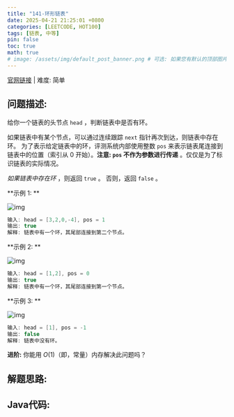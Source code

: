 ```yaml
---
title: "141-环形链表"
date: 2025-04-21 21:25:01 +0800
categories: [LEETCODE, HOT100]
tags: [链表, 中等]
pin: false
toc: true
math: true
# image: /assets/img/default_post_banner.png # 可选: 如果您有默认的顶部图片，取消注释并修改路径
---
```


[官网链接](https://leetcode.cn/problems/linked-list-cycle/) \| 难度: 简单

## 问题描述: 

给你一个链表的头节点 `head` ，判断链表中是否有环。

如果链表中有某个节点，可以通过连续跟踪 `next` 指针再次到达，则链表中存在环。 为了表示给定链表中的环，评测系统内部使用整数 `pos` 来表示链表尾连接到链表中的位置（索引从 0 开始）。**注意: `pos` 不作为参数进行传递** 。仅仅是为了标识链表的实际情况。

*如果链表中存在环* ，则返回 `true` 。 否则，返回 `false` 。

**示例 1: **

![img](../assets/img/posts/p141_0.png)

```java
输入: head = [3,2,0,-4], pos = 1
输出: true
解释: 链表中有一个环，其尾部连接到第二个节点。
```

**示例 2: **

![img](../assets/img/posts/p141_1.png)

```java
输入: head = [1,2], pos = 0
输出: true
解释: 链表中有一个环，其尾部连接到第一个节点。
```

**示例 3: **

![img](../assets/img/posts/p141_2.png)

```java
输入: head = [1], pos = -1
输出: false
解释: 链表中没有环。
```





**进阶:** 你能用 $O(1)$（即，常量）内存解决此问题吗？

## 解题思路: 



## Java代码: 


